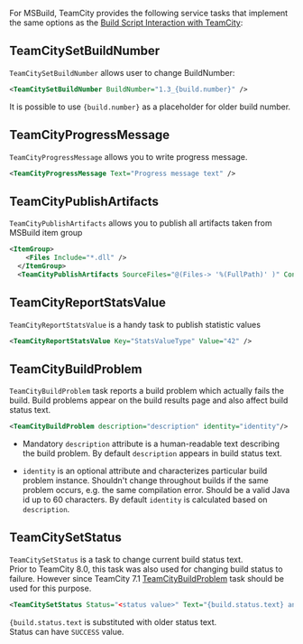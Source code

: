 [//]: # (title: MSBuild Service Tasks)
[//]: # (auxiliary-id: MSBuild Service Tasks)

For MSBuild, TeamCity provides the following service tasks that implement the same options as the [Build Script Interaction with TeamCity](build-script-interaction-with-teamcity.md):

## TeamCitySetBuildNumber

`TeamCitySetBuildNumber` allows user to change BuildNumber:

```XML
<TeamCitySetBuildNumber BuildNumber="1.3_{build.number}" />

```

It is possible to use `{build.number}` as a placeholder for older build number.

## TeamCityProgressMessage

`TeamCityProgressMessage` allows you to write progress message.

```XML
<TeamCityProgressMessage Text="Progress message text" />

```

## TeamCityPublishArtifacts

`TeamCityPublishArtifacts` allows you to publish all artifacts taken from MSBuild item group

```XML
<ItemGroup>
    <Files Include="*.dll" />
  </ItemGroup>
  <TeamCityPublishArtifacts SourceFiles="@(Files-> '%(FullPath)' )" Condition=" '$(TEAMCITY_VERSION)' != '' "/>

```


## TeamCityReportStatsValue

`TeamCityReportStatsValue` is a handy task to publish statistic values


```XML
<TeamCityReportStatsValue Key="StatsValueType" Value="42" />

```


## TeamCityBuildProblem

`TeamCityBuildProblem` task reports a build problem which actually fails the build. Build problems appear on the build results page and also affect build status text.


```XML
<TeamCityBuildProblem description="description" identity="identity"/>

```

	
* Mandatory `description` attribute is a human\-readable text describing the build problem. By default `description` appears in build status text.


[//]: # (Internal note. Do not delete. "MSBuild Service Tasksd214e94.txt")    

* `identity` is an optional attribute and characterizes particular build problem instance. Shouldn't change throughout builds if the same problem occurs, e.g. the same compilation error. Should be a valid Java id up to 60 characters. By default `identity` is calculated based on `description`.

## TeamCitySetStatus

`TeamCitySetStatus` is a task to change current build status text.   
Prior to TeamCity 8.0, this task was also used for changing build status to failure. However since TeamCity 7.1 [TeamCityBuildProblem](#TeamCityBuildProblem) task should be used for this purpose.



```XML
<TeamCitySetStatus Status="<status value>" Text="{build.status.text} and some aftertext" />

```

`{build.status.text` is substituted with older status text.   
Status can have `SUCCESS` value.
